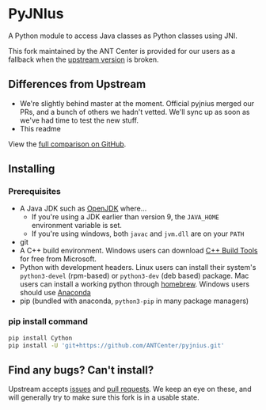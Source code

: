 PyJNIus
=======

A Python module to access Java classes as Python classes using JNI.

This fork maintained by the ANT Center is provided for our users as a fallback when the [upstream version](https://github.com/kivy/pyjnius) is broken.


## Differences from Upstream

- We're slightly behind master at the moment. Official pyjnius merged our PRs, and a bunch of others we hadn't vetted. We'll sync up as soon as we've had time to test the new stuff.
- This readme

View the [full comparison on GitHub](https://github.com/kivy/pyjnius/compare/ANTCenter:master...master).

## Installing

### Prerequisites
- A Java JDK such as [OpenJDK](https://jdk.java.net/) where...
   - If you're using a JDK earlier than version 9, the `JAVA_HOME` environment variable is set.
   - If you're using windows, both `javac` and `jvm.dll` are on your `PATH`
- git
- A C++ build environment. Windows users can download [C++ Build Tools](https://visualstudio.microsoft.com/thank-you-downloading-visual-studio/?sku=BuildTools&rel=16) for free from Microsoft.
- Python with development headers. Linux users can install their system's `python3-devel` (rpm-based) or `python3-dev` (deb based) package. Mac users can install a working python through [homebrew](https://brew.sh). Windows users should use [Anaconda](https://www.anaconda.com/distribution)
- pip (bundled with anaconda, `python3-pip` in many package managers)


### pip install command

```bash
pip install Cython
pip install -U 'git+https://github.com/ANTCenter/pyjnius.git'
```

## Find any bugs? Can't install?

Upstream accepts [issues](https://github.com/kivy/pyjnius/issues) and [pull requests](https://github.com/kivy/pyjnius/pulls). We keep an eye on these, and will generally try to make sure this fork is in a usable state.

